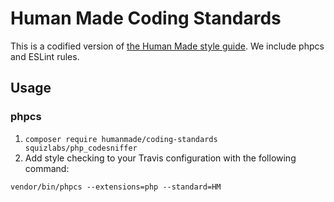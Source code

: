 # Human Made Coding Standards

This is a codified version of [the Human Made style guide](http://engineering.hmn.md/how-we-work/style/). We include phpcs and ESLint rules.

## Usage

### phpcs

1. `composer require humanmade/coding-standards squizlabs/php_codesniffer`
2. Add style checking to your Travis configuration with the following command:

```
vendor/bin/phpcs --extensions=php --standard=HM
```
